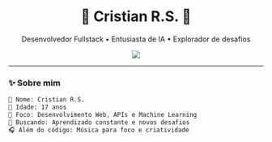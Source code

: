 <h1 align="center">💜 Cristian R.S. 💜</h1>

<p align="center">
  Desenvolvedor Fullstack • Entusiasta de IA • Explorador de desafios
</p>

<p align="center">
  <img src="https://capsule-render.vercel.app/api?type=waving&color=8A2BE2&height=150&section=header&text=Bem-vindo!&fontColor=ffffff&fontSize=40&fontAlignY=35" />
</p>

---

### ✨ Sobre mim

```txt
📍 Nome: Cristian R.S.
📅 Idade: 17 anos
🎯 Foco: Desenvolvimento Web, APIs e Machine Learning
🚀 Buscando: Aprendizado constante e novos desafios
🎧 Além do código: Música para foco e criatividade
